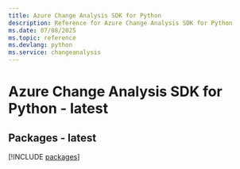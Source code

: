 ```yaml
---
title: Azure Change Analysis SDK for Python
description: Reference for Azure Change Analysis SDK for Python
ms.date: 07/08/2025
ms.topic: reference
ms.devlang: python
ms.service: changeanalysis
---
```

# Azure Change Analysis SDK for Python - latest
## Packages - latest
[!INCLUDE [packages](change-analysis-index.md)]
